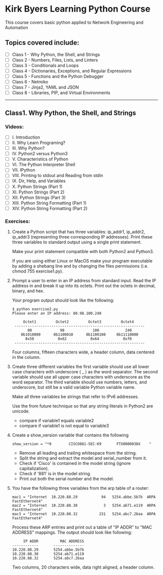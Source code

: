 # Kirk Byers Learning Python Course

This course covers basic python applied to Network Engineering and Automation

## Topics covered include:

 - [ ] Class 1 - Why Python, the Shell, and Strings
 - [ ] Class 2 - Numbers, Files, Lists, and Linters
 - [ ] Class 3 - Conditionals and Loops
 - [ ] Class 4 - Dictionaries, Exceptions, and Regular Expressions
 - [ ] Class 5 - Functions and the Python Debugger
 - [ ] Class 6 - Netmiko
 - [ ] Class 7 - Jinja2, YAML and JSON
 - [ ] Class 8 - Libraries, PIP, and Virtual Environments

------------------------------------------------------------------

## Class1. Why Python, the Shell, and Strings

### Videos:

 - [ ] I.    Introduction
 - [ ] II.   Why Learn Programing?
 - [ ] III.  Why Python?
 - [ ] IV.   Python2 versus Python3
 - [ ] V.    Characteristics of Python
 - [ ] VI.   The Python Interpreter Shell
 - [ ] VII.  IPython
 - [ ] VIII. Printing to stdout and Reading from stdin
 - [ ] IX.   Dir, Help, and Variables​
 - [ ] X.    Python Strings (Part 1)
 - [ ] XI.   Python Strings (Part 2)
 - [ ] XII.  Python Strings (Part 3)
 - [ ] XIII. Python String Formatting (Part 1)
 - [ ] XIV.  Python String Formatting (Part 2)
 
### Exercises:

1. Create a Python script that has three variables: ip_addr1, ip_addr2, ip_addr3 (representing three corresponding IP addresses). Print these three variables to standard output using a single print statement.

   Make your print statement compatible with both Python2 and Python3.

   If you are using either Linux or MacOS make your program executable by adding a shebang line and by changing the files permissions (i.e. chmod 755 exercise1.py).

2. Prompt a user to enter in an IP address from standard input. Read the IP address in and break it up into its octets. Print out the octets in decimal, binary, and hex.

   Your program output should look like the following:

       $ python exercise2.py 
       Please enter an IP address: 80.98.100.240
       
            Octet1         Octet2         Octet3         Octet4
        ------------------------------------------------------------
              80             98             100            240
           0b1010000      0b1100010      0b1100100     0b11110000
             0x50           0x62           0x64           0xf0
        ------------------------------------------------------------

   Four columns, fifteen characters wide, a header column, data centered in the column.

3. Create three different variables the first variable should use all lower case characters with underscore ( _ ) as the word separator. The second variable should use all upper case characters with underscore as the word separator. The third variable should use numbers, letters, and underscore, but still be a valid variable Python variable name.

   Make all three variables be strings that refer to IPv6 addresses.

   Use the from future technique so that any string literals in Python2 are unicode.

   - compare if variable1 equals variable2
   - compare if variable1 is not equal to variable3

4. Create a show_version variable that contains the following

       show_version = "*0        CISCO881-SEC-K9       FTX0000038X    " 

   - Remove all leading and trailing whitespace from the string.
   - Split the string and extract the model and serial_number from it.
   - Check if 'Cisco' is contained in the model string (ignore capitalization).
   - Check if '881' is in the model string.
   - Print out both the serial number and the model.

5. You have the following three variables from the arp table of a router:

       mac1 = "Internet  10.220.88.29           94   5254.abbe.5b7b  ARPA   FastEthernet4"
       mac2 = "Internet  10.220.88.30            3   5254.ab71.e119  ARPA   FastEthernet4"
       mac3 = "Internet  10.220.88.32          231   5254.abc7.26aa  ARPA   FastEthernet4"

   Process these ARP entries and print out a table of "IP ADDR" to "MAC ADDRESS" mappings. The output should look like following:

            IP ADDR          MAC ADDRESS
       ------------       --------------
       10.220.88.29       5254.abbe.5b7b
       10.220.88.30       5254.ab71.e119
       10.220.88.32       5254.abc7.26aa

   Two columns, 20 characters wide, data right aligned, a header column.
 
